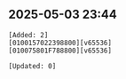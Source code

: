 ## 2025-05-03 23:44
```
[Added: 2]
[0100157022398800][v65536]
[010075801F788800][v65536]

[Updated: 0]
```
